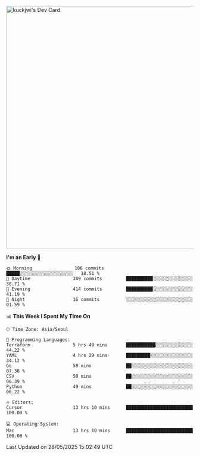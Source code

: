 <a href="https://app.daily.dev/kuckhwancho"><img src="https://api.daily.dev/devcards/v2/efef39c8028947428b3c0b486b9cd9b6.png?r=iz2&type=wide" width="652" alt="kuckjwi's Dev Card"/></a>

<!--START_SECTION:waka-->
**I'm an Early 🐤** 

```text
🌞 Morning                186 commits         █████░░░░░░░░░░░░░░░░░░░░   18.51 % 
🌆 Daytime                389 commits         ██████████░░░░░░░░░░░░░░░   38.71 % 
🌃 Evening                414 commits         ██████████░░░░░░░░░░░░░░░   41.19 % 
🌙 Night                  16 commits          ░░░░░░░░░░░░░░░░░░░░░░░░░   01.59 % 
```


📊 **This Week I Spent My Time On** 

```text
🕑︎ Time Zone: Asia/Seoul

💬 Programming Languages: 
Terraform                5 hrs 49 mins       ███████████░░░░░░░░░░░░░░   44.22 % 
YAML                     4 hrs 29 mins       █████████░░░░░░░░░░░░░░░░   34.12 % 
Go                       58 mins             ██░░░░░░░░░░░░░░░░░░░░░░░   07.38 % 
CSV                      50 mins             ██░░░░░░░░░░░░░░░░░░░░░░░   06.39 % 
Python                   49 mins             ██░░░░░░░░░░░░░░░░░░░░░░░   06.22 % 

🔥 Editors: 
Cursor                   13 hrs 10 mins      █████████████████████████   100.00 % 

💻 Operating System: 
Mac                      13 hrs 10 mins      █████████████████████████   100.00 % 
```


 Last Updated on 28/05/2025 15:02:49 UTC
<!--END_SECTION:waka-->
